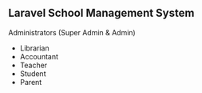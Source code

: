 ## **Laravel School Management System** 

Administrators (Super Admin & Admin)
- Librarian
- Accountant
- Teacher
- Student
- Parent
